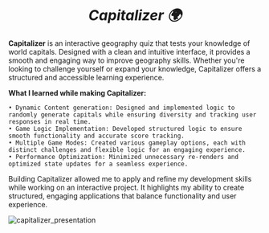 # <h1 align="center"><strong><em>Capitalizer 🌍</em></strong></h1>


**Capitalizer** is an interactive geography quiz that tests your knowledge of world capitals. Designed with a clean and intuitive interface, it provides a smooth and engaging way to improve geography skills.
Whether you're looking to challenge yourself or expand your knowledge, Capitalizer offers a structured and accessible learning experience.

**What I learned while making Capitalizer:**

    • Dynamic Content generation: Designed and implemented logic to randomly generate capitals while ensuring diversity and tracking user responses in real time.
    • Game Logic Implementation: Developed structured logic to ensure smooth functionality and accurate score tracking.
    • Multiple Game Modes: Created various gameplay options, each with distinct challenges and flexible logic for an engaging experience.
    • Performance Optimization: Minimized unnecessary re-renders and optimized state updates for a seamless experience.

Building Capitalizer allowed me to apply and refine my development skills while working on an interactive project. It highlights my ability to create structured, engaging applications that balance functionality and user experience.

![capitalizer_presentation](https://github.com/user-attachments/assets/fa91105b-4fab-41b8-aad5-c051c95d26c2)
